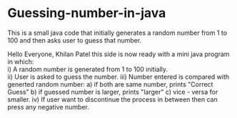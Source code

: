 # Guessing-number-in-java
This is a small java code that initially generates a random number from 1 to 100 and then asks user to guess that number.                                           

Hello Everyone, Khilan Patel this side is now ready with a mini java program in which:                                                                               
i)   A random number is generated from 1 to 100 initially.  																		
ii)  User is asked to guess the number.
iii) Number entered is compared with generted random number:
      a) if both are same number, prints "Correct Guess"
      b) if guessed number is larger, prints "larger"
      c) vice - versa for smaller.
iv)  If user want to discontinue the process in between then can press any negative number.
